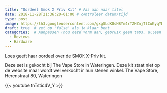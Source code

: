 ```yaml
---
title: "Oordeel Smok X Priv Kit" # Pas aan naar titel
date: 2018-11-28T21:36:20+01:00 # controleer datum/tijd
type: post
image: https://lh3.googleusercontent.com/gxgSLdK8sHBYm4rTZHZnjTlCuKyqYDrxJTQtqmk1qLIsp-yzmZD1vmORMQXaoaXMer6hUl27Widv9LzRVY-DCsihphi_vCqMFuWwi6p6jZ8TX_xNkP4hY4mYV7ZnBuI70K5S7lwtF3i0khhCSFtMbLjOucc-cQDO3_3du7WsMOFfGf-ychEde7BodHLQ8tCqlrf5LiRjmO7xSGNTPAv4Vdpcoxq97uipvu83mW7zawGxDDHdIPMYZ2yStfeCWmI0Xn7J95CA_NNdXIxXrhqx6fwql4Ve_hocMUZSohdm9Y92hxkLDwjG0i_8o_dIs6OrvTvbqh7hK-vV9XiWtpZgKmTgpdzboJ7PF-FKd9AoAX0apQCzvv5YBpwKfLUORnZ8Evv7ITaJBe7mIXnoXQlgNS-4WzTh1j8SkYP1eYxDi0odaFZrOR5Ttmmc2uYiN8PskLd0s4beC_hZZTw0IpfvWTx_96p2RBBNF_TWd8LzZ91QOe3yKjACFq7LJxF5Laf96IDueb2OTW-TQ-HaCFY9PoJbN2PDtrFNWN_V_ouYkh11WQhDTlVU1Fv0jVnTurOEXMDic88yNJKgCfplEpdKV9rxeX7oWm_ejfwf9X3h4BPhgT33Rs6QK4otjVn1sVoTmv9vNhcleZx7LLxG95SNRU5qStn69hd4n1CYZt6WYItwrGkW5l8memxRLd5IQAbfFpb9-kitpIS3DL3TOL4=w960-h540-no
draft: true  # zet op 'false' als je klaar bent
categories:  # Aanpassen (hou deze vorm aan, gebruik geen tabs, alleen spaties)
  - Reviews
  - Hardware
---
```


Loes geeft haar oordeel over de SMOK X-Priv kit.

Deze set is gekocht bij The Vape Store in Wateringen. 
Deze kit staat niet op de website maar wordt wel verkocht in hun stenen winkel. 
The Vape Store, Herenstraat 80, Wateringen

{{< youtube tnTstic4V_Y >}}
